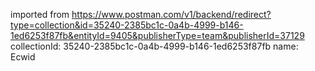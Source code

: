 imported from https://www.postman.com/v1/backend/redirect?type=collection&id=35240-2385bc1c-0a4b-4999-b146-1ed6253f87fb&entityId=9405&publisherType=team&publisherId=37129
collectionId: 35240-2385bc1c-0a4b-4999-b146-1ed6253f87fb
name: Ecwid